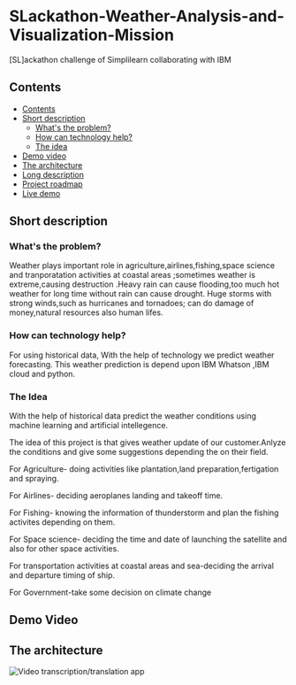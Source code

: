 # SLackathon-Weather-Analysis-and-Visualization-Mission
  [SL]ackathon challenge of Simplilearn collaborating with IBM

## Contents
 - [Contents](#contents)
  - [Short description](#short-description)
    - [What's the problem?](#whats-the-problem)
    - [How can technology help?](#how-can-technology-help)
    - [The idea](#the-idea)
  - [Demo video](#demo-video)
  - [The architecture](#the-architecture)
  - [Long description](#long-description)
  - [Project roadmap](#project-roadmap)
  - [Live demo](#live-demo)


   ## Short description
   
   ### What's the problem?
 Weather plays important role in agriculture,airlines,fishing,space science and tranporatation activities at coastal areas ;sometimes weather is extreme,causing 
 destruction .Heavy rain can cause flooding,too much hot weather for long time without rain can cause drought. Huge storms with strong winds,such as hurricanes and 
 tornadoes; can do  damage of money,natural resources also human lifes.
         
 
   ### How can technology help?
   
   For using historical data,  With the  help of technology  we predict weather forecasting.
   This weather prediction is depend upon IBM Whatson ,IBM cloud and python.
  
    
   ### The Idea
   With the help of historical data predict the weather conditions using machine learning and artificial intellegence.
   
   The idea of this project is that gives weather update of our customer.Anlyze the conditions and give some suggestions depending the on their field.
   
   For Agriculture- doing activities like plantation,land preparation,fertigation and spraying.
     
   For Airlines- deciding aeroplanes landing and takeoff time.
    
   For Fishing- knowing the information of thunderstorm and plan the fishing activites depending on them.
    
   For Space science- deciding the time and date of launching the satellite and also for other space activities.
    
   For transportation activities at coastal areas and sea-deciding the arrival and departure timing of ship.
   
   For Government-take some decision on climate change
   
 ## Demo Video
 ## The architecture
   ![Video transcription/translation app](C:\Users\onkar\OneDrive\Desktop\SLackathon)

